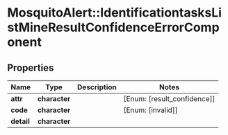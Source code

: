 # MosquitoAlert::IdentificationtasksListMineResultConfidenceErrorComponent


## Properties
Name | Type | Description | Notes
------------ | ------------- | ------------- | -------------
**attr** | **character** |  | [Enum: [result_confidence]] 
**code** | **character** |  | [Enum: [invalid]] 
**detail** | **character** |  | 


